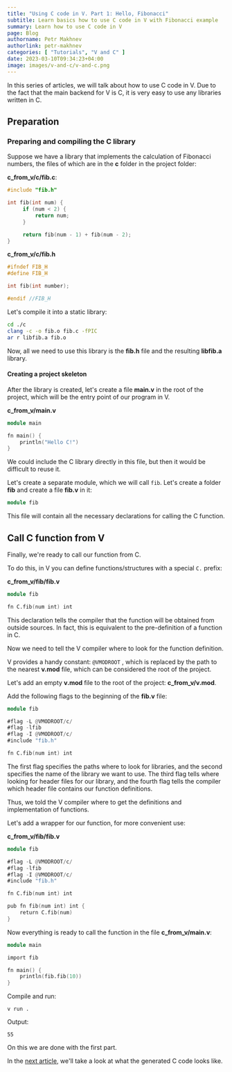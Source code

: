 ```yaml
---
title: "Using C code in V. Part 1: Hello, Fibonacci"
subtitle: Learn basics how to use C code in V with Fibonacci example
summary: Learn how to use C code in V
page: Blog
authorname: Petr Makhnev
authorlink: petr-makhnev
categories: [ "Tutorials", "V and C" ]
date: 2023-03-10T09:34:23+04:00
image: images/v-and-c/v-and-c.png
---
```


In this series of articles, we will talk about how to use C code in V.
Due to the fact that the main backend for V is C, it is very easy to use any libraries written in C.

## Preparation

### Preparing and compiling the C library

Suppose we have a library that implements the calculation of Fibonacci numbers, the files of which are in the **c**
folder in the project folder:

**c_from_v/c/fib.c**:

```c
#include "fib.h"

int fib(int num) {
     if (num < 2) {
         return num;
     }

     return fib(num - 1) + fib(num - 2);
}
```

**c_from_v/c/fib.h**

```c
#ifndef FIB_H
#define FIB_H

int fib(int number);

#endif //FIB_H
```

Let's compile it into a static library:

```bash
cd ./c
clang -c -o fib.o fib.c -fPIC
ar r libfib.a fib.o
```

Now, all we need to use this library is the **fib.h** file and the resulting **libfib.a** library.

#### Creating a project skeleton

After the library is created, let's create a file **main.v** in the root of the project, which will be the entry point
of our program in V.

**c_from_v/main.v**

```v
module main

fn main() {
	println("Hello C!")
}
```

We could include the C library directly in this file, but then it would be difficult to reuse it.

Let's create a separate module, which we will call `fib`. Let's create a folder **fib** and create a file **fib.v** in
it:

```v
module fib
```

This file will contain all the necessary declarations for calling the C function.

## Call C function from V

Finally, we're ready to call our function from C.

To do this, in V you can define functions/structures with a special `C.` prefix:

**c_from_v/fib/fib.v**

```v
module fib

fn C.fib(num int) int
```

This declaration tells the compiler that the function will be obtained from outside sources. 
In fact, this is equivalent to the pre-definition of a function in C.

Now we need to tell the V compiler where to look for the function definition.

V provides a handy constant: `@VMODROOT` , which is replaced by the path to the nearest **v.mod** file, which can be
considered the root of the project.

Let's add an empty **v.mod** file to the root of the project: **c_from_v/v.mod**.

Add the following flags to the beginning of the **fib.v** file:

```v
module fib

#flag -L @VMODROOT/c/
#flag -lfib
#flag -I @VMODROOT/c/
#include "fib.h"

fn C.fib(num int) int
```

The first flag specifies the paths where to look for libraries, and the second specifies the name of the library we want
to use. The third flag tells where looking for header files for our library, and the fourth flag tells the compiler which
header file contains our function definitions.

Thus, we told the V compiler where to get the definitions and implementation of functions.

Let's add a wrapper for our function, for more convenient use:

**c_from_v/fib/fib.v**

```v
module fib

#flag -L @VMODROOT/c/
#flag -lfib
#flag -I @VMODROOT/c/
#include "fib.h"

fn C.fib(num int) int

pub fn fib(num int) int {
	return C.fib(num)
}
```

Now everything is ready to call the function in the file **c_from_v/main.v**:

```v
module main

import fib

fn main() {
	println(fib.fib(10))
}
```

Compile and run:

```
v run .
```

Output:

```
55
```

On this we are done with the first part.

In the [next article](/c-from-v-2.md), we'll take a look at what the generated C code looks like.
